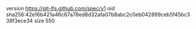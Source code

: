 version https://git-lfs.github.com/spec/v1
oid sha256:42e16b421a46c67a78ed8d32afa07b8abc2c0eb042899ceb5f45bc338f3ece34
size 550

